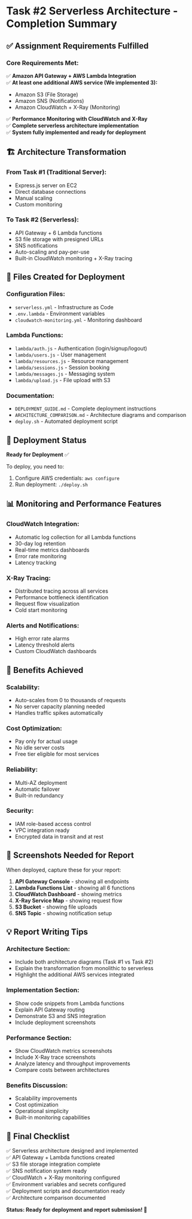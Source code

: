 # Task #2 Serverless Architecture - Completion Summary

## ✅ Assignment Requirements Fulfilled

### Core Requirements Met:
✅ **Amazon API Gateway + AWS Lambda Integration**  
✅ **At least one additional AWS service (We implemented 3):**
- Amazon S3 (File Storage)
- Amazon SNS (Notifications) 
- Amazon CloudWatch + X-Ray (Monitoring)

✅ **Performance Monitoring with CloudWatch and X-Ray**  
✅ **Complete serverless architecture implementation**  
✅ **System fully implemented and ready for deployment**  

## 🏗️ Architecture Transformation

### From Task #1 (Traditional Server):
- Express.js server on EC2
- Direct database connections
- Manual scaling
- Custom monitoring

### To Task #2 (Serverless):
- API Gateway + 6 Lambda functions
- S3 file storage with presigned URLs
- SNS notifications
- Auto-scaling and pay-per-use
- Built-in CloudWatch monitoring + X-Ray tracing

## 📁 Files Created for Deployment

### Configuration Files:
- `serverless.yml` - Infrastructure as Code
- `.env.lambda` - Environment variables
- `cloudwatch-monitoring.yml` - Monitoring dashboard

### Lambda Functions:
- `lambda/auth.js` - Authentication (login/signup/logout)
- `lambda/users.js` - User management
- `lambda/resources.js` - Resource management
- `lambda/sessions.js` - Session booking
- `lambda/messages.js` - Messaging system
- `lambda/upload.js` - File upload with S3

### Documentation:
- `DEPLOYMENT_GUIDE.md` - Complete deployment instructions
- `ARCHITECTURE_COMPARISON.md` - Architecture diagrams and comparison
- `deploy.sh` - Automated deployment script

## 🚀 Deployment Status

**Ready for Deployment** ✅

To deploy, you need to:
1. Configure AWS credentials: `aws configure`
2. Run deployment: `./deploy.sh`

## 📊 Monitoring and Performance Features

### CloudWatch Integration:
- Automatic log collection for all Lambda functions
- 30-day log retention
- Real-time metrics dashboards
- Error rate monitoring
- Latency tracking

### X-Ray Tracing:
- Distributed tracing across all services
- Performance bottleneck identification
- Request flow visualization
- Cold start monitoring

### Alerts and Notifications:
- High error rate alarms
- Latency threshold alerts
- Custom CloudWatch dashboards

## 🎯 Benefits Achieved

### Scalability:
- Auto-scales from 0 to thousands of requests
- No server capacity planning needed
- Handles traffic spikes automatically

### Cost Optimization:
- Pay only for actual usage
- No idle server costs
- Free tier eligible for most services

### Reliability:
- Multi-AZ deployment
- Automatic failover
- Built-in redundancy

### Security:
- IAM role-based access control
- VPC integration ready
- Encrypted data in transit and at rest

## 📸 Screenshots Needed for Report

When deployed, capture these for your report:

1. **API Gateway Console** - showing all endpoints
2. **Lambda Functions List** - showing all 6 functions
3. **CloudWatch Dashboard** - showing metrics
4. **X-Ray Service Map** - showing request flow
5. **S3 Bucket** - showing file uploads
6. **SNS Topic** - showing notification setup

## 💡 Report Writing Tips

### Architecture Section:
- Include both architecture diagrams (Task #1 vs Task #2)
- Explain the transformation from monolithic to serverless
- Highlight the additional AWS services integrated

### Implementation Section:
- Show code snippets from Lambda functions
- Explain API Gateway routing
- Demonstrate S3 and SNS integration
- Include deployment screenshots

### Performance Section:
- Show CloudWatch metrics screenshots
- Include X-Ray trace screenshots
- Analyze latency and throughput improvements
- Compare costs between architectures

### Benefits Discussion:
- Scalability improvements
- Cost optimization
- Operational simplicity
- Built-in monitoring capabilities

## 🏁 Final Checklist

✅ Serverless architecture designed and implemented  
✅ API Gateway + Lambda functions created  
✅ S3 file storage integration complete  
✅ SNS notification system ready  
✅ CloudWatch + X-Ray monitoring configured  
✅ Environment variables and secrets configured  
✅ Deployment scripts and documentation ready  
✅ Architecture comparison documented  

**Status: Ready for deployment and report submission! 🎉**
